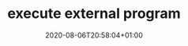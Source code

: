 ---
title: execute external program
description: Run external programs, applications & commands in your pipeline.
date: 2020-08-06T20:58:04+01:00
lastmod: 2020-08-06T20:58:04+01:00
seo_article_headline: Execute external programs with your task-runner automation pipeline.
seo_description: Run shell commands, use bashisms & execute any external executable from your automation pipeline. 
seo_is_carousel: true
---